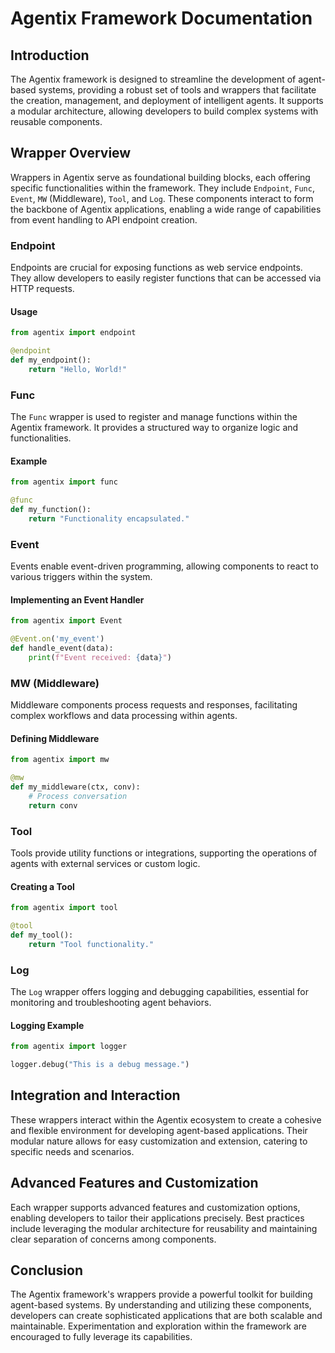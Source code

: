 # Agentix Framework Documentation

## Introduction

The Agentix framework is designed to streamline the development of agent-based systems, providing a robust set of tools and wrappers that facilitate the creation, management, and deployment of intelligent agents. It supports a modular architecture, allowing developers to build complex systems with reusable components.

## Wrapper Overview

Wrappers in Agentix serve as foundational building blocks, each offering specific functionalities within the framework. They include `Endpoint`, `Func`, `Event`, `MW` (Middleware), `Tool`, and `Log`. These components interact to form the backbone of Agentix applications, enabling a wide range of capabilities from event handling to API endpoint creation.

### Endpoint

Endpoints are crucial for exposing functions as web service endpoints. They allow developers to easily register functions that can be accessed via HTTP requests.

#### Usage

```python
from agentix import endpoint

@endpoint
def my_endpoint():
    return "Hello, World!"
```

### Func

The `Func` wrapper is used to register and manage functions within the Agentix framework. It provides a structured way to organize logic and functionalities.

#### Example

```python
from agentix import func

@func
def my_function():
    return "Functionality encapsulated."
```

### Event

Events enable event-driven programming, allowing components to react to various triggers within the system.

#### Implementing an Event Handler

```python
from agentix import Event

@Event.on('my_event')
def handle_event(data):
    print(f"Event received: {data}")
```

### MW (Middleware)

Middleware components process requests and responses, facilitating complex workflows and data processing within agents.

#### Defining Middleware

```python
from agentix import mw

@mw
def my_middleware(ctx, conv):
    # Process conversation
    return conv
```

### Tool

Tools provide utility functions or integrations, supporting the operations of agents with external services or custom logic.

#### Creating a Tool

```python
from agentix import tool

@tool
def my_tool():
    return "Tool functionality."
```

### Log

The `Log` wrapper offers logging and debugging capabilities, essential for monitoring and troubleshooting agent behaviors.

#### Logging Example

```python
from agentix import logger

logger.debug("This is a debug message.")
```

## Integration and Interaction

These wrappers interact within the Agentix ecosystem to create a cohesive and flexible environment for developing agent-based applications. Their modular nature allows for easy customization and extension, catering to specific needs and scenarios.

## Advanced Features and Customization

Each wrapper supports advanced features and customization options, enabling developers to tailor their applications precisely. Best practices include leveraging the modular architecture for reusability and maintaining clear separation of concerns among components.

## Conclusion

The Agentix framework's wrappers provide a powerful toolkit for building agent-based systems. By understanding and utilizing these components, developers can create sophisticated applications that are both scalable and maintainable. Experimentation and exploration within the framework are encouraged to fully leverage its capabilities.

